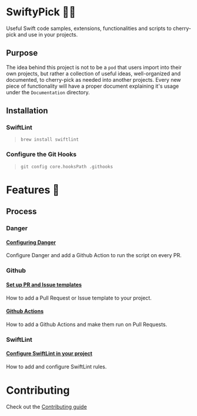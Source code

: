 # SwiftyPick 🦅🍒

Useful Swift code samples, extensions, functionalities and scripts to cherry-pick and use in your projects.

## Purpose

The idea behind this project is not to be a `pod` that users import into their own projects, but rather a collection of useful ideas, well-organized and documented, to cherry-pick as needed into another projects.
Every new piece of functionality will have a proper document explaining it's usage under the `Documentation` directory.

## Installation

### SwiftLint
 > `brew install swiftlint`
 
### Configure the Git Hooks
 > `git config core.hooksPath .githooks`

# Features 🚀

<!-- Comment block
## Code

### Extensions

### Features

### Networking

### UI
-->

## Process

### Danger
#### [Configuring Danger](Documentation/Danger.md)
Configure Danger and add a Github Action to run the script on every PR.

### Github

#### [Set up PR and Issue templates](Documentation/GithubTemplates.md)
How to add a Pull Request or Issue template to your project.

#### [Github Actions](Documentation/GithubActions.md)
How to add a Github Actions and make them run on Pull Requests.

### SwiftLint

#### [Configure SwiftLint in your project](Documentation/SwiftLint.md)
How to add and configure SwiftLint rules.

<!-- ### Scripts -->

# Contributing

Check out the [Contributing guide](.github/CONTRIBUTING.md)
